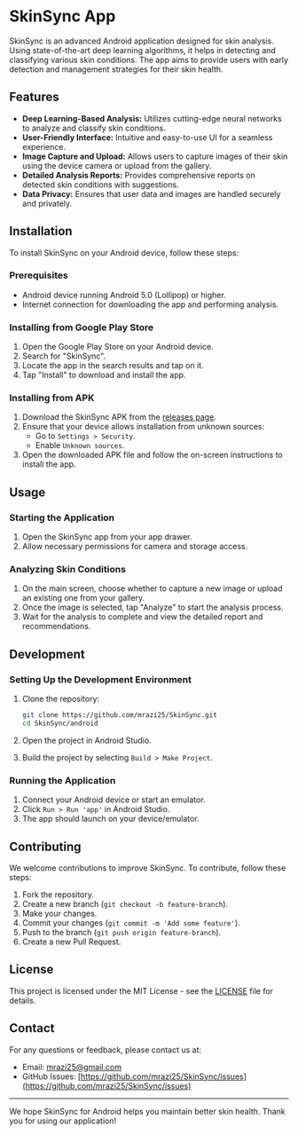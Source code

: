 # SkinSync App

SkinSync is an advanced Android application designed for skin analysis. Using state-of-the-art deep learning algorithms, it helps in detecting and classifying various skin conditions. The app aims to provide users with early detection and management strategies for their skin health.

## Features

- **Deep Learning-Based Analysis:** Utilizes cutting-edge neural networks to analyze and classify skin conditions.
- **User-Friendly Interface:** Intuitive and easy-to-use UI for a seamless experience.
- **Image Capture and Upload:** Allows users to capture images of their skin using the device camera or upload from the gallery.
- **Detailed Analysis Reports:** Provides comprehensive reports on detected skin conditions with suggestions.
- **Data Privacy:** Ensures that user data and images are handled securely and privately.

## Installation

To install SkinSync on your Android device, follow these steps:

### Prerequisites

- Android device running Android 5.0 (Lollipop) or higher.
- Internet connection for downloading the app and performing analysis.

### Installing from Google Play Store

1. Open the Google Play Store on your Android device.
2. Search for "SkinSync".
3. Locate the app in the search results and tap on it.
4. Tap "Install" to download and install the app.

### Installing from APK

1. Download the SkinSync APK from the [releases page](https://github.com/mrazi25/SkinSync/releases).
2. Ensure that your device allows installation from unknown sources:
   - Go to `Settings > Security`.
   - Enable `Unknown sources`.
3. Open the downloaded APK file and follow the on-screen instructions to install the app.

## Usage

### Starting the Application

1. Open the SkinSync app from your app drawer.
2. Allow necessary permissions for camera and storage access.

### Analyzing Skin Conditions

1. On the main screen, choose whether to capture a new image or upload an existing one from your gallery.
2. Once the image is selected, tap "Analyze" to start the analysis process.
3. Wait for the analysis to complete and view the detailed report and recommendations.

## Development

### Setting Up the Development Environment

1. Clone the repository:

    ```bash
    git clone https://github.com/mrazi25/SkinSync.git
    cd SkinSync/android
    ```

2. Open the project in Android Studio.

3. Build the project by selecting `Build > Make Project`.

### Running the Application

1. Connect your Android device or start an emulator.
2. Click `Run > Run 'app'` in Android Studio.
3. The app should launch on your device/emulator.

## Contributing

We welcome contributions to improve SkinSync. To contribute, follow these steps:

1. Fork the repository.
2. Create a new branch (`git checkout -b feature-branch`).
3. Make your changes.
4. Commit your changes (`git commit -m 'Add some feature'`).
5. Push to the branch (`git push origin feature-branch`).
6. Create a new Pull Request.

## License

This project is licensed under the MIT License - see the [LICENSE](../LICENSE) file for details.

## Contact

For any questions or feedback, please contact us at:

- Email: [mrazi25@gmail.com](mailto:mrazi25@gmail.com)
- GitHub Issues: [https://github.com/mrazi25/SkinSync/issues](https://github.com/mrazi25/SkinSync/issues)

---

We hope SkinSync for Android helps you maintain better skin health. Thank you for using our application!
